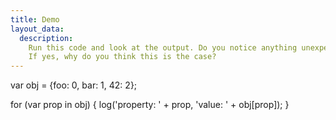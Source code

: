 ```yaml
---
title: Demo
layout_data:
  description:
    Run this code and look at the output. Do you notice anything unexpected?
    If yes, why do you think this is the case?
---
```


var obj = {foo: 0, bar: 1, 42: 2};

for (var prop in obj) {
log('property: ' + prop, 'value: ' + obj[prop]);
}
